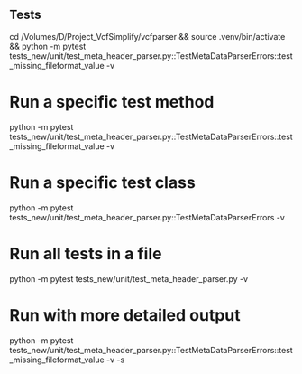 
## Tests  

cd /Volumes/D/Project_VcfSimplify/vcfparser && source .venv/bin/activate && python -m pytest tests_new/unit/test_meta_header_parser.py::TestMetaDataParserErrors::test_missing_fileformat_value -v


# Run a specific test method
python -m pytest tests_new/unit/test_meta_header_parser.py::TestMetaDataParserErrors::test_missing_fileformat_value -v

# Run a specific test class
python -m pytest tests_new/unit/test_meta_header_parser.py::TestMetaDataParserErrors -v

# Run all tests in a file
python -m pytest tests_new/unit/test_meta_header_parser.py -v

# Run with more detailed output
python -m pytest tests_new/unit/test_meta_header_parser.py::TestMetaDataParserErrors::test_missing_fileformat_value -v -s

